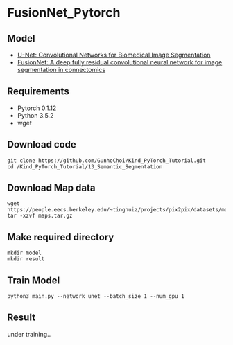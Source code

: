 # FusionNet_Pytorch

## Model

- [U-Net: Convolutional Networks for Biomedical Image Segmentation](https://arxiv.org/abs/1505.04597)
- [FusionNet: A deep fully residual convolutional neural network for image segmentation in connectomics](https://arxiv.org/abs/1612.05360)

## Requirements

- Pytorch 0.1.12
- Python 3.5.2
- wget

## Download code

~~~
git clone https://github.com/GunhoChoi/Kind_PyTorch_Tutorial.git
cd /Kind_PyTorch_Tutorial/13_Semantic_Segmentation
~~~

## Download Map data

~~~
wget https://people.eecs.berkeley.edu/~tinghuiz/projects/pix2pix/datasets/maps.tar.gz
tar -xzvf maps.tar.gz
~~~

## Make required directory

~~~
mkdir model
mkdir result
~~~

## Train Model
~~~
python3 main.py --network unet --batch_size 1 --num_gpu 1
~~~

## Result

under training..

